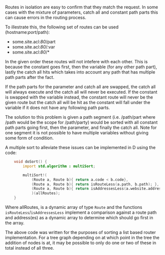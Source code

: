 Routes in isolation are easy to confirm that they match the request. In some cases with the mixture of parameters, catch all and constant path parts this can cause errors in the routing process.

To illestrate this, the following set of routes can be used (hostname:*port*/path):

* some.site.acl:*80*/part
* some.site.acl:*80*/:var
* some.site.acl:*80*/*

In the given order these routes will not intefere with each other. This is because the constant goes first, then the variable (for any other path part), lastly the catch all hits which takes into account any path that has multiple path parts after the fact.

If the path parts for the parameter and catch all are swapped, the catch all will always execute and the catch all will never be executed. If the constant is swapped with the variable instead, the constant route will never be the given route but the catch all will be hit as the constant will fall under the variable if it does not have any following path parts.

The solution to this problem is given a path segment (i.e. /path/part where /path would be the scope for /path/party) would be sorted with all constant path parts going first, then the parameter, and finally the catch all. Note for one segment it is not possible to have multiple variables without giving some form of condition.

A multiple sort to alleviate these issues can be implemented in D using the code:

```D
	void doSort() {
		import std.algorithm : multiSort;

		multiSort!(
			(Route a, Route b){ return a.code < b.code},
			(Route a, Route b){ return isRouteLess(a.path, b.path); },
			(Route a, Route b){ return isAddressesLess(a.website.addresses, b.website.addresses); },
			)(allRoutes);
	}
```

Where allRoutes, is a dynamic array of type ``Route`` and the functions ``isRouteLess``/``isAddressesLess`` implement a comparison against a route path and address(es) as a dynamic array to determine which should go first in the array.

The above code was written for the purposes of sorting a list based router implementation. For a tree graph depending on at which point in the tree the addition of nodes is at, it may be possible to only do one or two of these in total instead of all three.